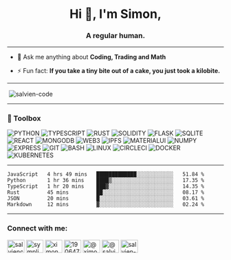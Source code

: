 <h1 align="center">Hi 👋, I'm Simon,</h1>
<h3 align="center">A regular human.</h3>

----

- 💬 Ask me anything about **Coding, Trading and Math**

- ⚡ Fun fact: **If you take a tiny bite out of a cake, you just took a kilobite.**

----

<p>&nbsp;<img align="center" src="https://github-readme-stats.vercel.app/api?username=salvien-code&show_icons=true&locale=en" alt="salvien-code" /></p>

----

### 🧰 Toolbox
![PYTHON](https://img.shields.io/badge/-python-brightgreen?style=for-the-badge&logo=python&logoColor=%23ffffff) ![TYPESCRIPT](https://img.shields.io/badge/-typescript-lightgrey?style=for-the-badge&logo=typescript&logoColor=%23ffffff) ![RUST](https://img.shields.io/badge/-rust-informational?style=for-the-badge&logo=rust&logoColor=%23ffffff) ![SOLIDITY](https://img.shields.io/badge/-solidity-red?style=for-the-badge&logo=solidity&logoColor=%23ffffff) ![FLASK](https://img.shields.io/badge/-flask-blueviolet?style=for-the-badge&logo=flask&logoColor=%23ffffff) ![SQLITE](https://img.shields.io/badge/-sqlite-success?style=for-the-badge&logo=sqlite&logoColor=%23ffffff) ![REACT](https://img.shields.io/badge/-react-important?style=for-the-badge&logo=react&logoColor=%23ffffff) ![MONGODB](https://img.shields.io/badge/-mongodb-yellow?style=for-the-badge&logo=mongodb&logoColor=%23ffffff) ![WEB3](https://img.shields.io/badge/-web3-lightgrey?style=for-the-badge&logo=web3.js&logoColor=%23ffffff) ![IPFS](https://img.shields.io/badge/-ipfs-blue?style=for-the-badge&logo=ipfs&logoColor=%23ffffff) ![MATERIALUI](https://img.shields.io/badge/-materialui-red?style=for-the-badge&logo=mui&logoColor=%23ffffff) ![NUMPY](https://img.shields.io/badge/-numpy-blueviolet?style=for-the-badge&logo=numpy&logoColor=%23ffffff) ![EXPRESS](https://img.shields.io/badge/-express-informational?style=for-the-badge&logo=express&logoColor=%23ffffff) ![GIT](https://img.shields.io/badge/-git-inactive?style=for-the-badge&logo=git&logoColor=%23ffffff) ![BASH](https://img.shields.io/badge/-bash-yellow?style=for-the-badge&logo=gnubash&logoColor=%23ffffff)  ![LINUX](https://img.shields.io/badge/-linux-critical?style=for-the-badge&logo=linux&logoColor=%23ffffff) ![CIRCLECI](https://img.shields.io/badge/-circleci-blueviolet?style=for-the-badge&logo=circleci&logoColor=%23ffffff) ![DOCKER](https://img.shields.io/badge/-docker-brightgreen?style=for-the-badge&logo=docker&logoColor=%23ffffff) ![KUBERNETES](https://img.shields.io/badge/-kubernetes-lightgrey?style=for-the-badge&logo=kubernetes&logoColor=%23ffffff)


----

<!--START_SECTION:waka-->

```text
JavaScript   4 hrs 49 mins   █████████████░░░░░░░░░░░░   51.84 %
Python       1 hr 36 mins    ████▒░░░░░░░░░░░░░░░░░░░░   17.35 %
TypeScript   1 hr 20 mins    ███▓░░░░░░░░░░░░░░░░░░░░░   14.35 %
Rust         45 mins         ██░░░░░░░░░░░░░░░░░░░░░░░   08.17 %
JSON         20 mins         █░░░░░░░░░░░░░░░░░░░░░░░░   03.61 %
Markdown     12 mins         ▓░░░░░░░░░░░░░░░░░░░░░░░░   02.24 %
```

<!--END_SECTION:waka-->

----

<h3 align="left">Connect with me:</h3>
<p align="left">
<a href="https://dev.to/salviencode" target="blank"><img align="center" src="https://raw.githubusercontent.com/rahuldkjain/github-profile-readme-generator/master/src/images/icons/Social/devto.svg" alt="salviencode" height="30" width="40" /></a>
<a href="https://twitter.com/sympli_simon" target="blank"><img align="center" src="https://raw.githubusercontent.com/rahuldkjain/github-profile-readme-generator/master/src/images/icons/Social/twitter.svg" alt="sympli_simon" height="30" width="40" /></a>
<a href="https://linkedin.com/in/ximon" target="blank"><img align="center" src="https://raw.githubusercontent.com/rahuldkjain/github-profile-readme-generator/master/src/images/icons/Social/linked-in-alt.svg" alt="ximon" height="30" width="40" /></a>
<a href="https://stackoverflow.com/users/19064733" target="blank"><img align="center" src="https://raw.githubusercontent.com/rahuldkjain/github-profile-readme-generator/master/src/images/icons/Social/stack-overflow.svg" alt="19064733" height="30" width="40" /></a>
<a href="https://hashnode.com/@ximon" target="blank"><img align="center" src="https://raw.githubusercontent.com/rahuldkjain/github-profile-readme-generator/master/src/images/icons/Social/hashnode.svg" alt="@ximon" height="30" width="40" /></a>
<a href="https://medium.com/@salviensky" target="blank"><img align="center" src="https://raw.githubusercontent.com/rahuldkjain/github-profile-readme-generator/master/src/images/icons/Social/medium.svg" alt="@salviensky" height="30" width="40" /></a>
<a href="https://www.leetcode.com/salvien-code" target="blank"><img align="center" src="https://raw.githubusercontent.com/rahuldkjain/github-profile-readme-generator/master/src/images/icons/Social/leet-code.svg" alt="salvien-code" height="30" width="40" /></a>
</p>
